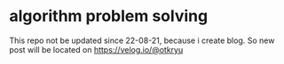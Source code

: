 # algorithm problem solving

This repo not be updated since 22-08-21, because i create blog.
So new post will be located on https://velog.io/@otkryu
